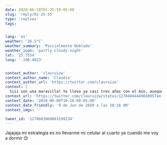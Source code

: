 ```yaml
---
date: 2020-06-10T01:25:59-05:00
slug: 'reply/01-25-35'
type: 'replies'
tags:


lang: 'es'
weather: '26.5°C'
weather_summary: 'Parcialmente Nublado'
weather_icon: 'partly-cloudy-night'
lat: '25.7554'
long: '-100.4023'


context_author: 'clauruizw'
context_author_name: 'Claudia'
context_author_url: 'https://twitter.com/clauruizw'
context: |
  Siii son una maravilla! Yo llevo ya casi tres años con el mío, aunque ahora mi despertador es „mami musliiiii“ jajaja
context_url: 'https://twitter.com/clauruizw/status/1270404444904095744'
context_date: '2020-06-09T10:16:00-05:00'
context_date_friendly: '9 de Jun de 2020 a las 10:16 AM'
context_imgs: ''

tweet_id: '1270603060063199234'
---
```

Jajajaja mi estrategia es no llevarme mi celular al cuarto ya cuando me voy a dormir 😌